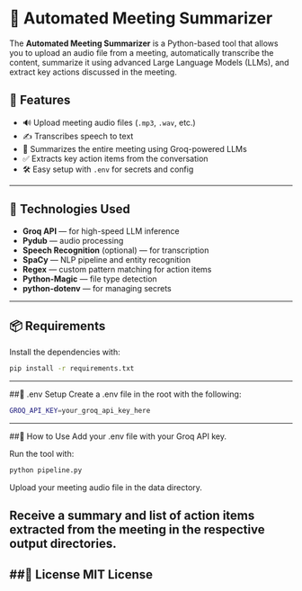 # 🤖 Automated Meeting Summarizer

The **Automated Meeting Summarizer** is a Python-based tool that allows you to upload an audio file from a meeting, automatically transcribe the content, summarize it using advanced Large Language Models (LLMs), and extract key actions discussed in the meeting.

## 🧠 Features

- 🔊 Upload meeting audio files (`.mp3`, `.wav`, etc.)
- ✍️ Transcribes speech to text
- 🧾 Summarizes the entire meeting using Groq-powered LLMs
- ✅ Extracts key action items from the conversation
- 🛠️ Easy setup with `.env` for secrets and config

---

## 🧰 Technologies Used

- **Groq API** — for high-speed LLM inference
- **Pydub** — audio processing
- **Speech Recognition** (optional) — for transcription
- **SpaCy** — NLP pipeline and entity recognition
- **Regex** — custom pattern matching for action items
- **Python-Magic** — file type detection
- **python-dotenv** — for managing secrets

---

## 📦 Requirements

Install the dependencies with:

```bash
pip install -r requirements.txt
```
---

##🔐 .env Setup
Create a .env file in the root with the following:

```bash
GROQ_API_KEY=your_groq_api_key_here
```
---

##🚀 How to Use
Add your .env file with your Groq API key.

Run the tool with:

```bash
python pipeline.py
```
Upload your meeting audio file in the data directory.

Receive a summary and list of action items extracted from the meeting in the respective output directories.
---

##📝 License
MIT License
---

